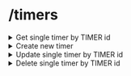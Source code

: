 # /timers

<details>
  <summary>Get single timer by TIMER id</summary>

  ```
  method: GET
  ```

  ```
  request body: none
  ```

  ```
  headers:none
  ```

  ```
  url example: {url}/timers/f7e4ba02-8fbb-46d3-a170-d8aeaf66b271

  ```
</details>

<details>
  <summary>Create new timer</summary>

  ```
  method: POST
  ```

  ```
  request body:

  {
    "userId": "703e434d-e2de-4c99-b792-0a9d7feb2d64",
    "title": "Timer test add 1",
    "startTime": "1231321313",
  }
  ```

  ```
  headers: Content-Type: application/json
  ```

  ```
  url example: {url}/timers
  ```
</details>

<details>
  <summary>Update single timer by TIMER id </summary>

  ```
  method: PATCH
  ```

  ```
  request body:

  {
    "title": ?,
    "totalTime": ?,
    "isActive": ?
  }

  * ? - optional param
  ```

  ```
  headers: Content-Type: application/json
  ```

  ```
  url example: {url}/timers/f7e4ba02-8fbb-46d3-a170-d8aeaf66b271
  ```
</details>

<details>
  <summary>Delete single timer by TIMER id</summary>

  ```
  method: DELETE
  ```

  ```
  request body: none

  ```

  ```
  headers: none
  ```

  ```
  url example: {url}/timers/f7e4ba02-8fbb-46d3-a170-d8aeaf66b271
  ```
</details>


